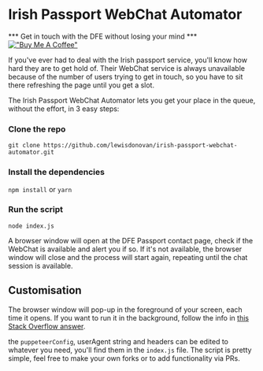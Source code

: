 # Irish Passport WebChat Automator

*** Get in touch with the DFE without losing your mind ***
[!["Buy Me A Coffee"](https://www.buymeacoffee.com/assets/img/custom_images/orange_img.png)](https://donate.stripe.com/6oE7ue8n57wk4PS7ss)

If you've ever had to deal with the Irish passport service, you'll know how hard they are to get hold of. Their WebChat service is always unavailable because of the number of users trying to get in touch, so you have to sit there refreshing the page until you get a slot.

The Irish Passport WebChat Automator lets you get your place in the queue, without the effort, in 3 easy steps:

### Clone the repo
`git clone https://github.com/lewisdonovan/irish-passport-webchat-automator.git`

### Install the dependencies
`npm install` or `yarn`

### Run the script
`node index.js`

A browser window will open at the DFE Passport contact page, check if the WebChat is available and alert you if so. If it's not available, the browser window will close and the process will start again, repeating until the chat session is available.

## Customisation

The browser window will pop-up in the foreground of your screen, each time it opens. If you want to run it in the background, follow the info in [this Stack Overflow answer](https://stackoverflow.com/a/60590136/7546845).

the `puppeteerConfig`, userAgent string and headers can be edited to whatever you need, you'll find them in the `index.js` file. The script is pretty simple, feel free to make your own forks or to add functionality via PRs.